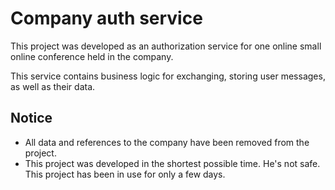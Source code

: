 # Company auth service
This project was developed as an authorization service for one online small online 
conference held in the company.

This service contains business logic for exchanging, storing user messages, as well as their data.

## Notice
* All data and references to the company have been removed from the project.
* This project was developed in the shortest possible time. He's not safe. This project has been in use for only a few days.
